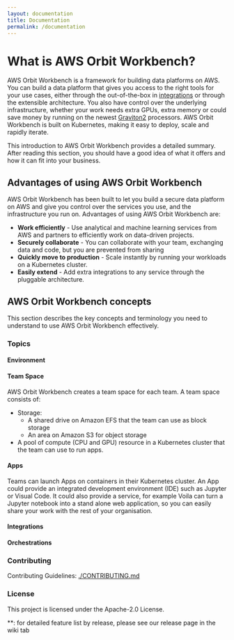 ```yaml
---
layout: documentation
title: Documentation
permalink: /documentation
---
```


# What is AWS Orbit Workbench?

AWS Orbit Workbench is a framework for building data platforms on AWS.  You can build a data platform that gives you access to 
the right tools for your use cases, either through the out-of-the-box in [integrations](/aws-orbit-workbench/#integrations)
or through the extensible architecture.  You also have control over the underlying infrastructure, whether your work
needs extra GPUs, extra memory or could save money by running on the newest [Graviton2](https://aws.amazon.com/ec2/graviton/) processors. 
AWS Orbit Workbench is built on Kubernetes, making it easy to deploy, scale and 
rapidly iterate.

This introduction to AWS Orbit Workbench provides a detailed summary.  After reading this section, you should have a good 
idea of what it offers and how it can fit into your business.

## Advantages of using AWS Orbit Workbench

AWS Orbit Workbench has been built to let you build a secure data platform on AWS and give you control over the services you use,
and the infrastructure you run on.  Advantages of using AWS Orbit Workbench are:

* **Work efficiently** - Use analytical and machine learning services from AWS and partners to efficiently
  work on data-driven projects.
* **Securely collaborate** - You can collaborate with your team, exchanging data and code, but you are prevented from sharing
* **Quickly move to production** - Scale instantly by running your workloads on a Kubernetes cluster.
* **Easily extend** - Add extra integrations to any service through the pluggable architecture.

## AWS Orbit Workbench concepts

This section describes the key concepts and terminology you need to understand to use AWS Orbit Workbench effectively.

### Topics
#### Environment
#### Team Space
AWS Orbit Workbench creates a team space for each team.  A team space consists of:
* Storage:
  - A shared drive on Amazon EFS that the team can use as block storage
  - An area on Amazon S3 for object storage
* A pool of compute (CPU and GPU) resource in a Kubernetes cluster that the team can use to run apps.

#### Apps
Teams can launch Apps on containers in their Kubernetes cluster.  An App could provide an integrated development environment
(IDE) such as Jupyter or Visual Code.  It could also provide a service, for example Voila can turn a Jupyter notebook into a 
stand alone web application, so you can easily share your work with the rest of your organisation.
#### Integrations
#### Orchestrations




### Contributing

Contributing Guidelines: [./CONTRIBUTING.md](././CONTRIBUTING.md)


### License

This project is licensed under the Apache-2.0 License.

<a name="myfootnote1">**</a>: for detailed feature list by release, please see our release page in the wiki tab
